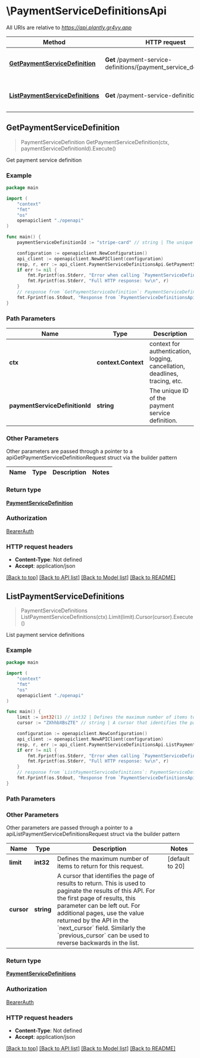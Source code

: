 # \PaymentServiceDefinitionsApi

All URIs are relative to *https://api.plantly.gr4vy.app*

Method | HTTP request | Description
------------- | ------------- | -------------
[**GetPaymentServiceDefinition**](PaymentServiceDefinitionsApi.md#GetPaymentServiceDefinition) | **Get** /payment-service-definitions/{payment_service_definition_id} | Get payment service definition
[**ListPaymentServiceDefinitions**](PaymentServiceDefinitionsApi.md#ListPaymentServiceDefinitions) | **Get** /payment-service-definitions | List payment service definitions



## GetPaymentServiceDefinition

> PaymentServiceDefinition GetPaymentServiceDefinition(ctx, paymentServiceDefinitionId).Execute()

Get payment service definition



### Example

```go
package main

import (
    "context"
    "fmt"
    "os"
    openapiclient "./openapi"
)

func main() {
    paymentServiceDefinitionId := "stripe-card" // string | The unique ID of the payment service definition.

    configuration := openapiclient.NewConfiguration()
    api_client := openapiclient.NewAPIClient(configuration)
    resp, r, err := api_client.PaymentServiceDefinitionsApi.GetPaymentServiceDefinition(context.Background(), paymentServiceDefinitionId).Execute()
    if err != nil {
        fmt.Fprintf(os.Stderr, "Error when calling `PaymentServiceDefinitionsApi.GetPaymentServiceDefinition``: %v\n", err)
        fmt.Fprintf(os.Stderr, "Full HTTP response: %v\n", r)
    }
    // response from `GetPaymentServiceDefinition`: PaymentServiceDefinition
    fmt.Fprintf(os.Stdout, "Response from `PaymentServiceDefinitionsApi.GetPaymentServiceDefinition`: %v\n", resp)
}
```

### Path Parameters


Name | Type | Description  | Notes
------------- | ------------- | ------------- | -------------
**ctx** | **context.Context** | context for authentication, logging, cancellation, deadlines, tracing, etc.
**paymentServiceDefinitionId** | **string** | The unique ID of the payment service definition. | 

### Other Parameters

Other parameters are passed through a pointer to a apiGetPaymentServiceDefinitionRequest struct via the builder pattern


Name | Type | Description  | Notes
------------- | ------------- | ------------- | -------------


### Return type

[**PaymentServiceDefinition**](PaymentServiceDefinition.md)

### Authorization

[BearerAuth](../README.md#BearerAuth)

### HTTP request headers

- **Content-Type**: Not defined
- **Accept**: application/json

[[Back to top]](#) [[Back to API list]](../README.md#documentation-for-api-endpoints)
[[Back to Model list]](../README.md#documentation-for-models)
[[Back to README]](../README.md)


## ListPaymentServiceDefinitions

> PaymentServiceDefinitions ListPaymentServiceDefinitions(ctx).Limit(limit).Cursor(cursor).Execute()

List payment service definitions



### Example

```go
package main

import (
    "context"
    "fmt"
    "os"
    openapiclient "./openapi"
)

func main() {
    limit := int32(1) // int32 | Defines the maximum number of items to return for this request. (optional) (default to 20)
    cursor := "ZXhhbXBsZTE" // string | A cursor that identifies the page of results to return. This is used to paginate the results of this API.  For the first page of results, this parameter can be left out. For additional pages, use the value returned by the API in the `next_cursor` field. Similarly the `previous_cursor` can be used to reverse backwards in the list. (optional)

    configuration := openapiclient.NewConfiguration()
    api_client := openapiclient.NewAPIClient(configuration)
    resp, r, err := api_client.PaymentServiceDefinitionsApi.ListPaymentServiceDefinitions(context.Background()).Limit(limit).Cursor(cursor).Execute()
    if err != nil {
        fmt.Fprintf(os.Stderr, "Error when calling `PaymentServiceDefinitionsApi.ListPaymentServiceDefinitions``: %v\n", err)
        fmt.Fprintf(os.Stderr, "Full HTTP response: %v\n", r)
    }
    // response from `ListPaymentServiceDefinitions`: PaymentServiceDefinitions
    fmt.Fprintf(os.Stdout, "Response from `PaymentServiceDefinitionsApi.ListPaymentServiceDefinitions`: %v\n", resp)
}
```

### Path Parameters



### Other Parameters

Other parameters are passed through a pointer to a apiListPaymentServiceDefinitionsRequest struct via the builder pattern


Name | Type | Description  | Notes
------------- | ------------- | ------------- | -------------
 **limit** | **int32** | Defines the maximum number of items to return for this request. | [default to 20]
 **cursor** | **string** | A cursor that identifies the page of results to return. This is used to paginate the results of this API.  For the first page of results, this parameter can be left out. For additional pages, use the value returned by the API in the &#x60;next_cursor&#x60; field. Similarly the &#x60;previous_cursor&#x60; can be used to reverse backwards in the list. | 

### Return type

[**PaymentServiceDefinitions**](PaymentServiceDefinitions.md)

### Authorization

[BearerAuth](../README.md#BearerAuth)

### HTTP request headers

- **Content-Type**: Not defined
- **Accept**: application/json

[[Back to top]](#) [[Back to API list]](../README.md#documentation-for-api-endpoints)
[[Back to Model list]](../README.md#documentation-for-models)
[[Back to README]](../README.md)

